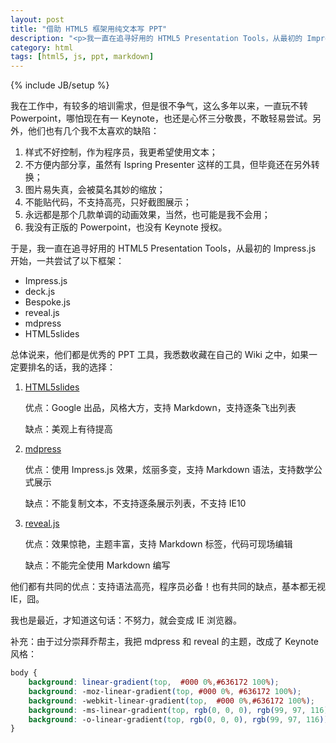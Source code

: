 ```yaml
---
layout: post
title: "借助 HTML5 框架用纯文本写 PPT"
description: "<p>我一直在追寻好用的 HTML5 Presentation Tools，从最初的 Impress.js 开始，一共尝试了以下框架：</p><ul><li>Impress.js</li><li>deck.js</li><li>Bespoke.js</li><li>reveal.js</li><li>mdpress</li><li>HTML5slides</li></ul><p>总体说来，他们都是优秀的 PPT 工具，我悉数收藏在自己的 Wiki 之中。</p>"
category: html
tags: [html5, js, ppt, markdown]
---
```

{% include JB/setup %}

我在工作中，有较多的培训需求，但是很不争气，这么多年以来，一直玩不转 Powerpoint，哪怕现在有一 Keynote，也还是心怀三分敬畏，不敢轻易尝试。另外，他们也有几个我不太喜欢的缺陷：

1. 样式不好控制，作为程序员，我更希望使用文本； 
2. 不方便内部分享，虽然有 Ispring Presenter 这样的工具，但毕竟还在另外转换； 
3. 图片易失真，会被莫名其妙的缩放；
4. 不能贴代码，不支持高亮，只好截图展示；
5. 永远都是那个几款单调的动画效果，当然，也可能是我不会用；
6. 我没有正版的 Powerpoint，也没有 Keynote 授权。

于是，我一直在追寻好用的 HTML5 Presentation Tools，从最初的 Impress.js 开始，一共尝试了以下框架：

- Impress.js
- deck.js
- Bespoke.js
- reveal.js
- mdpress
- HTML5slides

总体说来，他们都是优秀的 PPT 工具，我悉数收藏在自己的 Wiki 之中，如果一定要排名的话，我的选择：

1. [HTML5slides](http://www.chenzixin.com/demo/slides/)

	优点：Google 出品，风格大方，支持 Markdown，支持逐条飞出列表

	缺点：美观上有待提高

2. [mdpress](http://www.chenzixin.com/demo/mdpress/)

	优点：使用 Impress.js 效果，炫丽多变，支持 Markdown 语法，支持数学公式展示

	缺点：不能复制文本，不支持逐条展示列表，不支持 IE10

3. [reveal.js](http://www.chenzixin.com/demo/reveal/)

	优点：效果惊艳，主题丰富，支持 Markdown 标签，代码可现场编辑

	缺点：不能完全使用 Markdown 编写

他们都有共同的优点：支持语法高亮，程序员必备！也有共同的缺点，基本都无视 IE，囧。

我也是最近，才知道这句话：不努力，就会变成 IE 浏览器。

补充：由于过分崇拜乔帮主，我把 mdpress 和 reveal 的主题，改成了 Keynote 风格：

```css
body {
	background: linear-gradient(top,  #000 0%,#636172 100%); 
	background: -moz-linear-gradient(top, #000 0%, #636172 100%);
	background: -webkit-linear-gradient(top,  #000 0%,#636172 100%);
	background: -ms-linear-gradient(top, rgb(0, 0, 0), rgb(99, 97, 116));
	background: -o-linear-gradient(top, rgb(0, 0, 0), rgb(99, 97, 116));
}

